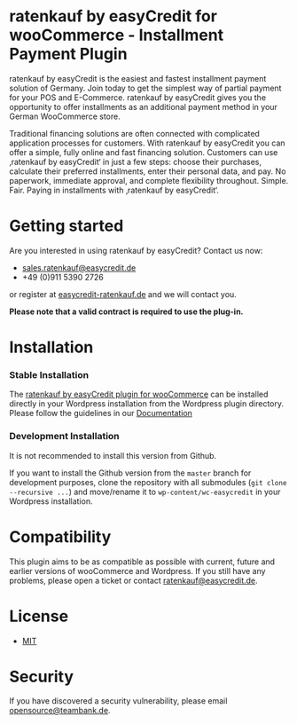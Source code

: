 
# ratenkauf by easyCredit for wooCommerce - Installment Payment Plugin

ratenkauf by easyCredit is the easiest and fastest installment payment solution of Germany. Join today to get the simplest way of partial payment for your POS and E-Commerce. ratenkauf by easyCredit gives you the opportunity to offer installments as an additional payment method in your German WooCommerce store.

Traditional financing solutions are often connected with complicated application processes for customers. With ratenkauf by easyCredit you can offer a simple, fully online and fast financing solution. Customers can use ‚ratenkauf by easyCredit‘ in just a few steps: choose their purchases, calculate their preferred installments, enter their personal data, and pay. No paperwork, immediate approval, and complete flexibility throughout. Simple. Fair. Paying in installments with ‚ratenkauf by easyCredit‘.

# Getting started
Are you interested in using ratenkauf by easyCredit? Contact us now:
* [sales.ratenkauf@easycredit.de](https://store.shopware.com/en/easyc36021249341f/ratenkauf-by-easycredit.html#)
* +49 (0)911 5390 2726
  
or register at [easycredit-ratenkauf.de](https://www.easycredit-ratenkauf.de/registrierung.htm) and we will contact you.

**Please note that a valid contract is required to use the plug-in.**

# Installation

### Stable Installation

The [ratenkauf by easyCredit plugin for wooCommerce](https://de.wordpress.org/plugins/wc-easycredit/) can be installed directly in your Wordpress installation from the Wordpress plugin directory. Please follow the guidelines in our [Documentation](https://netzkollektiv.com/docs/ratenkaufbyeasycredit-woocommerce/)

### Development Installation
It is not recommended to install this version from Github. 

If you want to install the Github version from the `master` branch for development purposes, clone the repository with all submodules (`git clone --recursive ...`) and move/rename it to `wp-content/wc-easycredit` in your Wordpress installation.

# Compatibility

This plugin aims to be as compatible as possible with current, future and earlier versions of wooCommerce and Wordpress. If you still have any problems, please open a ticket or contact [ratenkauf@easycredit.de](mailto:ratenkauf@easycredit.de).

# License

* [MIT](https://opensource.org/licenses/MIT)

# Security
If you have discovered a security vulnerability, please email [opensource@teambank.de](mailto:opensource@teambank.de).
